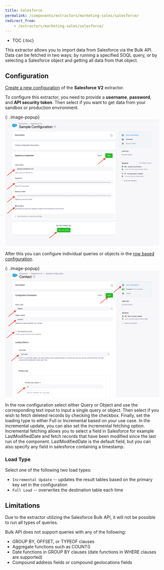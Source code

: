 ```yaml
---
title: Salesforce
permalink: /components/extractors/marketing-sales/salesforce/
redirect_from:
    - /extractors/marketing-sales/salesforce/
---
```


* TOC
{:toc}
  
This extractor allows you to import data from Salesforce via the Bulk API. Data can be fetched in two ways; by running
a specified SOQL query, or by selecting a Salesforce object and getting all data from that object.

## Configuration
[Create a new configuration](/components/#creating-component-configuration) of the **Salesforce V2** extractor.

To configure this extractor, you need to provide a **username**, **password**, and **API security token**. Then select if
you want to get data from your sandbox or production environment.

{: .image-popup}
![Screenshot - Config](/components/extractors/marketing-sales/salesforce/config.png)

After this you can configure individual queries or objects in the [row based configuration](https://help.keboola.com/components/#configuration-rows).

{: .image-popup}
![Screenshot - Row configuration](/components/extractors/marketing-sales/salesforce/row_config.png)

In the row configuration select either Query or Object and use the corresponding text input to input a single query or 
object. Then select if you wish to fetch deleted records by checking the checkbox. Finally, set the loading type to either Full or Incremental based
on your use case. In the incremental update, you can also set the incremental fetching option. Incremental fetching allows you
to select a field in Salesforce for example LastModifiedDate and fetch records that have been modified since the
last run of the component. LastModifiedDate is the default field, but you can also specify any field in salesforce containing a timestamp.

### Load Type
Select one of the following two load types: 

- `Incremental Update` -- updates the result tables based on the primary key set in the configuration
- `Full Load` -- overwrites the destination table each time

## Limitations

Due to the extractor utilizing the Salesforce Bulk API, it will not be possible to run all types of queries. 

Bulk API does not support queries with any of the following:
* GROUP BY, OFFSET, or TYPEOF clauses
* Aggregate functions such as COUNT()
* Date functions in GROUP BY clauses (date functions in WHERE clauses are supported)
 * Compound address fields or compound geolocations fields